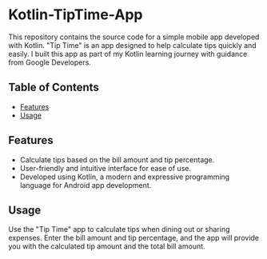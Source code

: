 # Kotlin-TipTime-App
This repository contains the source code for a simple mobile app developed with Kotlin. "Tip Time" is an app designed to help calculate tips quickly and easily. I built this app as part of my Kotlin learning journey with guidance from Google Developers.

## Table of Contents

- [Features](#features)
- [Usage](#usage)

## Features

- Calculate tips based on the bill amount and tip percentage.
- User-friendly and intuitive interface for ease of use.
- Developed using Kotlin, a modern and expressive programming language for Android app development.

## Usage
Use the "Tip Time" app to calculate tips when dining out or sharing expenses. Enter the bill amount and tip percentage, and the app will provide you with the calculated tip amount and the total bill amount.
